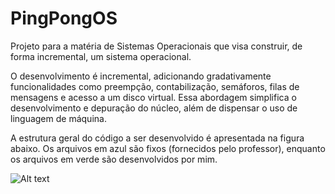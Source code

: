 # PingPongOS
Projeto para a matéria de Sistemas Operacionais que visa construir, de forma incremental, um sistema operacional.

O desenvolvimento é incremental, adicionando gradativamente funcionalidades como preempção, contabilização, semáforos, filas de mensagens e acesso a um disco virtual. Essa abordagem simplifica o desenvolvimento e depuração do núcleo, além de dispensar o uso de linguagem de máquina. 

 A estrutura geral do código a ser desenvolvido é apresentada na figura abaixo. Os arquivos em azul são fixos (fornecidos pelo professor), enquanto os arquivos em verde são desenvolvidos por mim. 

![Alt text](ppos.png)